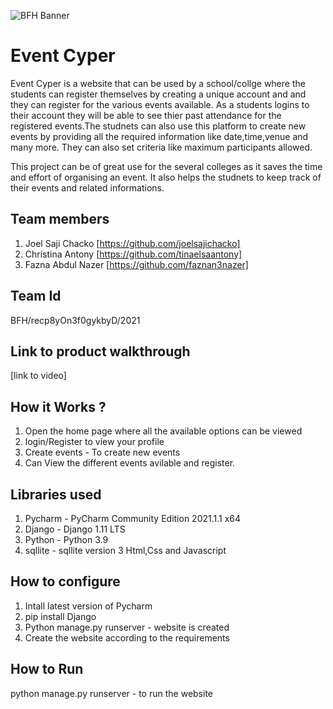 ![BFH Banner](https://trello-attachments.s3.amazonaws.com/542e9c6316504d5797afbfb9/542e9c6316504d5797afbfc1/39dee8d993841943b5723510ce663233/Frame_19.png)
# Event Cyper
Event Cyper is a website that can be used by a school/collge where the students can register themselves by creating a unique account and and they can register for the various events available. As a students logins to their account they will be able to see thier past attendance for the registered events.The studnets can also use this platform to create new events by providing all the required information like date,time,venue and many more. They can also set criteria like maximum participants allowed.

This project can be of great use for the several colleges as it saves the time and effort of organising an event. It also helps the studnets to keep track of their events and related informations.
## Team members
1. Joel Saji Chacko [https://github.com/joelsajichacko]
2. Christina Antony [https://github.com/tinaelsaantony]
3. Fazna Abdul Nazer [https://github.com/faznan3nazer]
## Team Id
BFH/recp8yOn3f0gykbyD/2021
## Link to product walkthrough
[link to video]
## How it Works ?
1. Open the home page where all the available options can be viewed 
2. login/Register to view your profile
3. Create events - To create new events
4. Can View the different events avilable and register.
## Libraries used
1. Pycharm - PyCharm Community Edition 2021.1.1 x64
2. Django - Django 1.11 LTS
3. Python - Python 3.9
4. sqllite - sqllite version 3
Html,Css and Javascript 
## How to configure
1. Intall latest version of Pycharm
2. pip install Django
3. Python manage.py runserver - website is created
4. Create the website according to the requirements
## How to Run
python manage.py runserver - to run the website


